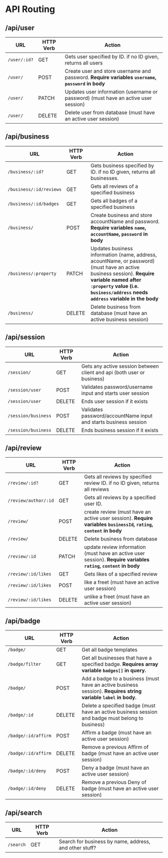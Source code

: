 # API Routing

## /api/user
| **URL**        | **HTTP Verb** |  **Action**|
|----------------|---------------|------------|
| `/user/:id?`   | GET           | Gets user specified by ID. if no ID given, returns all users
| `/user/`       | POST          | Create user and store username and password.  **Require variables `username`, `password` in body**     
| `/user/`       | PATCH         | Updates user information (username or password) (must have an active user session)
| `/user/`       | DELETE        | Delete user from database (must have an active user session)

## /api/business
| **URL**                | **HTTP Verb** |  **Action**|
|------------------------|---------------|------------|
| `/business/:id?`       | GET           | Gets business specified by ID. if no ID given, returns all businesses.
| `/business/:id/reviews`| GET           | Gets all reviews of a specified business
| `/business/:id/badges` | GET           | Gets all badges of a specified business
| `/business/`           | POST          | Create business and store accountName and password. **Require variables `name`, `accountName`, `password` in body**   
| `/business/:property`  | PATCH         | Updates business information (name, address, acountName, or password) (must have an active business session).  **Require variable named after `:property` value (i.e. `business/address` needs `address` variable  in the body** 
| `/business/`           | DELETE        | Delete business from database (must have an active business session)

## /api/session
| **URL**              | **HTTP Verb** |  **Action**|
|----------------------|---------------|------------|
| `/session/`          | GET           | Gets any active session between client and api (both user or business)
| `/session/user`      | POST          | Validates password/username input and starts user session
| `/session/user`      | DELETE        | Ends user session if it exists
| `/session/business`  | POST          | Validates password/accountName input and starts business session
| `/session/business`  | DELETE        | Ends business session if it exists

## /api/review
| **URL**              | **HTTP Verb** |  **Action**|
|----------------------|---------------|------------|
| `/review/:id?`       | GET           | Gets all reviews by specified review ID. if no ID given, returns all reviews
| `/review/author/:id` | GET           | Gets all reviews by a specified user ID.
| `/review/`           | POST          | create review (must have an active user session). **Require variables `businessId`, `rating`, `content` in body** 
| `/review/`           | DELETE        | Delete business from database
| `/review/:id`        | PATCH         | update review information (must have an active user session). **Require variables `rating`, `content` in body** 
| `/review/:id/likes`  | GET           | Gets likes of a specified review 
| `/review/:id/likes`  | POST          | like a freet (must have an active user session)
| `/review/:id/likes`  | DELETE        | unlike a freet (must have an active user session)

## /api/badge
| **URL**             | **HTTP Verb** |  **Action**|
|---------------------|---------------|------------|
| `/badge/`           | GET           | Get all badge templates
| `/badge/filter`     | GET           | Get all businesses that have a specified badge. **Requires array variable `badges[]` in query.**
| `/badge/`           | POST          | Add a badge to a business (must have an active business session). **Requires string variable `label` in body.**
| `/badge/:id`        | DELETE        | Delete a specified badge (must have an active business session and badge must belong to business)
| `/badge/:id/affirm` | POST          | Affirm a badge (must have an active user session)  
| `/badge/:id/affirm` | DELETE        | Remove a previous Affirm of badge (must have an active user session)
| `/badge/:id/deny`   | POST          | Deny a badge (must have an active user session)
| `/badge/:id/deny`   | DELETE        | Remove a previous Deny of badge (must have an active user session)

## /api/search
| **URL**       | **HTTP Verb** |  **Action**|
|---------------|---------------|------------|
| `/search`     | GET           | Search for business by name, address, and other stuff?